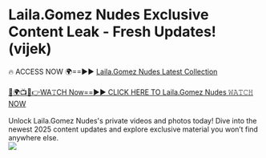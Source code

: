 # Laila.Gomez Nudes Exclusive Content Leak - Fresh Updates! (vijek)

🔥 ACCESS NOW 🌍==►► <a href="https://tinyurl.com/yc657z5k" rel="nofollow">Laila.Gomez Nudes Latest Collection</a>
<br><br>
[🔴🌍📺📱👉WA𝚃CH Now==►► CLICK HERE TO Laila.Gomez Nudes 𝚆𝙰𝚃𝙲𝙷 NOW](https://tinyurl.com/yc657z5k)
<br><br>
Unlock Laila.Gomez Nudes's private videos and photos today! Dive into the newest 2025 content updates and explore exclusive material you won’t find anywhere else.
<br>
<a href="https://tinyurl.com/yc657z5k" rel="nofollow" data-target="animated-image.originalLink"><img src="https://camo.githubusercontent.com/8a4f000d20f83aca3bf7ec5f350d767afa0574a8a352519fd8cfa583a6f93a33/68747470733a2f2f692e696d6775722e636f6d2f644a486b345a712e676966" data-canonical-src="https://i.imgur.com/dJHk4Zq.gif" style="max-width: 100%; display: inline-block;" data-target="animated-image.originalImage"></a>
<br>
